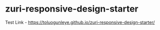 # zuri-responsive-design-starter

Test Link - https://toluogunleye.github.io/zuri-responsive-design-starter/
